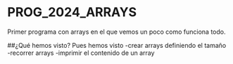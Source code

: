 # PROG_2024_ARRAYS
Primer programa con arrays en el que vemos un poco como funciona todo.

##¿Qué hemos visto?
 Pues hemos visto
-crear arrays definiendo el tamaño
-recorrer arrays
-imprimir el contenido de un array
